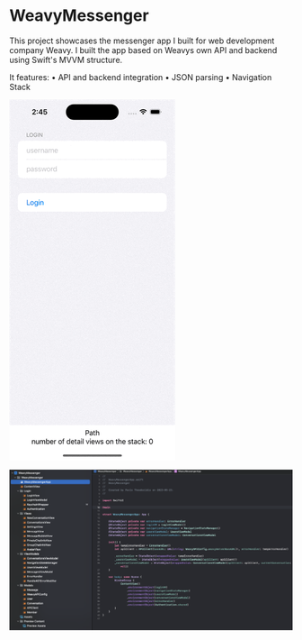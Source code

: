 # WeavyMessenger

This project showcases the messenger app I built for web development company Weavy.
I built the app based on Weavys own API and backend using Swift's MVVM structure.

It features:
• API and backend integration
• JSON parsing
• Navigation Stack


![Demo GIF](weavy_demo.gif)

![Example image of project's MVVM structure](Weavy_MVVM.png)


